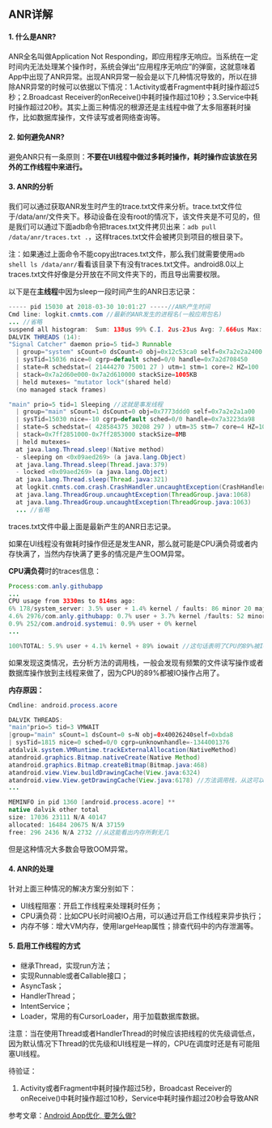 ## ANR详解

#### 1. 什么是ANR?

ANR全名叫做Application Not Responding，即应用程序无响应。当系统在一定时间内无法处理某个操作时，系统会弹出“应用程序无响应”的弹窗，这就意味着App中出现了ANR异常。出现ANR异常一般会是以下几种情况导致的，所以在排除ANR异常的时候可以依据以下情况：1.Activity或者Fragment中耗时操作超过5秒；2.Broadcast Receiver的onReceive()中耗时操作超过10秒；3.Service中耗时操作超过20秒。其实上面三种情况的根源还是主线程中做了太多阻塞耗时操作，比如数据库操作，文件读写或者网络查询等。

#### 2. 如何避免ANR?

避免ANR只有一条原则：**不要在UI线程中做过多耗时操作，耗时操作应该放在另外的工作线程中来进行。**

#### 3. ANR的分析

我们可以通过获取ANR发生时产生的trace.txt文件来分析。trace.txt文件位于/data/anr/文件夹下。移动设备在没有root的情况下，该文件夹是不可见的，但是我们可以通过下面adb命令把traces.txt文件拷贝出来：`adb pull /data/anr/traces.txt .`，这样traces.txt文件会被拷贝到项目的根目录下。

注：如果通过上面命令不能copy出traces.txt文件，那么我们就需要使用`adb shell ls /data/anr/`看看该目录下有没有traces.txt文件。android8.0以上traces.txt文件好像是分开放在不同文件夹下的，而且导出需要权限。

以下是在**主线程**中因为sleep一段时间产生的ANR日志记录：

```java
----- pid 15030 at 2018-03-30 10:01:27 -----//ANR产生时间
Cmd line: logkit.cnmts.com //最新的ANR发生的进程名(一般应用包名)
... //省略
suspend all histogram:	Sum: 138us 99% C.I. 2us-23us Avg: 7.666us Max: 23us
DALVIK THREADS (14):
"Signal Catcher" daemon prio=5 tid=3 Runnable
  | group="system" sCount=0 dsCount=0 obj=0x12c53ca0 self=0x7a2e2a2400
  | sysTid=15036 nice=0 cgrp=default sched=0/0 handle=0x7a2d708450
  | state=R schedstat=( 21444270 75001 27 ) utm=1 stm=1 core=2 HZ=100
  | stack=0x7a2d60e000-0x7a2d610000 stackSize=1005KB
  | held mutexes= "mutator lock"(shared held)
  (no managed stack frames)

"main" prio=5 tid=1 Sleeping //这就是事发线程
  | group="main" sCount=1 dsCount=0 obj=0x7773ddd0 self=0x7a2e2a1a00
  | sysTid=15030 nice=-10 cgrp=default sched=0/0 handle=0x7a3223da98
  | state=S schedstat=( 428584375 30208 297 ) utm=35 stm=7 core=4 HZ=100
  | stack=0x7ff2851000-0x7ff2853000 stackSize=8MB
  | held mutexes=
  at java.lang.Thread.sleep!(Native method)
  - sleeping on <0x09aed269> (a java.lang.Object)
  at java.lang.Thread.sleep(Thread.java:379)
  - locked <0x09aed269> (a java.lang.Object)
  at java.lang.Thread.sleep(Thread.java:321)
  at logkit.cnmts.com.crash.CrashHandler.uncaughtException(CrashHandler.java:76) //这是事发地点
  at java.lang.ThreadGroup.uncaughtException(ThreadGroup.java:1068)
  at java.lang.ThreadGroup.uncaughtException(ThreadGroup.java:1063)
  ... //省略
```

traces.txt文件中最上面是最新产生的ANR日志记录。

如果在UI线程没有做耗时操作但还是发生ANR，那么就可能是CPU满负荷或者内存快满了，当然内存快满了更多的情况是产生OOM异常。

**CPU满负荷**时的traces信息：

```java
Process:com.anly.githubapp
...
CPU usage from 3330ms to 814ms ago:
6% 178/system_server: 3.5% user + 1.4% kernel / faults: 86 minor 20 major
4.6% 2976/com.anly.githubapp: 0.7% user + 3.7% kernel /faults: 52 minor 19 major
0.9% 252/com.android.systemui: 0.9% user + 0% kernel
...

100%TOTAL: 5.9% user + 4.1% kernel + 89% iowait //这句话表明了CPU的89%被IO操作占用了
```

如果发现这类情况，去分析方法的调用栈，一般会发现有频繁的文件读写操作或者数据库操作放到主线程来做了，因为CPU的89%都被IO操作占用了。

**内存原因：**

```java
Cmdline: android.process.acore

DALVIK THREADS:
"main"prio=5 tid=3 VMWAIT
|group="main" sCount=1 dsCount=0 s=N obj=0x40026240self=0xbda8
| sysTid=1815 nice=0 sched=0/0 cgrp=unknownhandle=-1344001376
atdalvik.system.VMRuntime.trackExternalAllocation(NativeMethod)
atandroid.graphics.Bitmap.nativeCreate(Native Method)
atandroid.graphics.Bitmap.createBitmap(Bitmap.java:468)
atandroid.view.View.buildDrawingCache(View.java:6324)
atandroid.view.View.getDrawingCache(View.java:6178) //方法调用栈，从这可以分析出ANR原因
...

MEMINFO in pid 1360 [android.process.acore] **
native dalvik other total
size: 17036 23111 N/A 40147
allocated: 16484 20675 N/A 37159
free: 296 2436 N/A 2732 //从这能看出内存所剩无几
```

但是这种情况大多数会导致OOM异常。

#### 4. ANR的处理

针对上面三种情况的解决方案分别如下：

- UI线程阻塞：开启工作线程来处理耗时任务；
- CPU满负荷：比如CPU长时间被IO占用，可以通过开启工作线程来异步执行；
- 内存不够：增大VM内存，使用largeHeap属性；排查代码中的内存泄漏等。

#### 5. 启用工作线程的方式

- 继承Thread，实现run方法；
- 实现Runnable或者Callable接口；
- AsyncTask；
- HandlerThread；
- IntentService；
- Loader，常用的有CursorLoader，用于加载数据库数据。

注意：当在使用Thread或者HandlerThread的时候应该把线程的优先级调低点，因为默认情况下Thread的优先级和UI线程是一样的，CPU在调度时还是有可能阻塞UI线程。

待验证：

1. Activity或者Fragment中耗时操作超过5秒，Broadcast Receiver的onReceive()中耗时操作超过10秒，Service中耗时操作超过20秒会导致ANR

参考文章：[Android App优化, 要怎么做?](https://www.jianshu.com/p/f7006ab64da7)